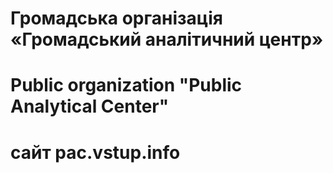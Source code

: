 # Громадська організація «Громадський аналітичний центр»
# Public organization "Public Analytical Center"
# сайт pac.vstup.info
